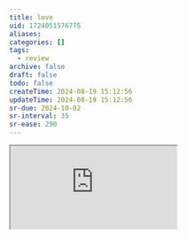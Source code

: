 ```yaml
---
title: love
uid: 1724051576775
aliases:
categories: []
tags:
  - review
archive: false
draft: false
todo: false
createTime: 2024-08-19 15:12:56
updateTime: 2024-08-19 15:12:56
sr-due: 2024-10-02
sr-interval: 35
sr-ease: 290
---
```


<iframe
  class="iframe_full"
  src="https://dict.youdao.com/result?word=love&lang=en"
>
</iframe>
